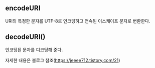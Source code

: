 ## encodeURI

URI의 특정한 문자를 UTF-8로 인코딩하고 연속된 이스케이프 문자로 변환한다.

## decodeURI()

인코딩된 문자를 디코딩해 준다.

자세한 내용은 블로그 참조(https://jeeee712.tistory.com/21)
